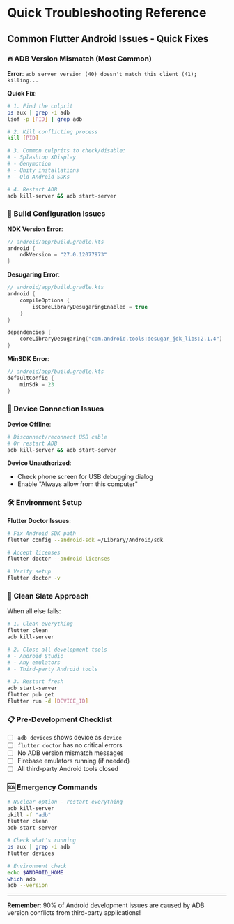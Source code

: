 # Quick Troubleshooting Reference

## Common Flutter Android Issues - Quick Fixes

### 🔥 ADB Version Mismatch (Most Common)

**Error**: `adb server version (40) doesn't match this client (41); killing...`

**Quick Fix**:

```bash
# 1. Find the culprit
ps aux | grep -i adb
lsof -p [PID] | grep adb

# 2. Kill conflicting process
kill [PID]

# 3. Common culprits to check/disable:
# - Splashtop XDisplay
# - Genymotion
# - Unity installations
# - Old Android SDKs

# 4. Restart ADB
adb kill-server && adb start-server
```

### 🔧 Build Configuration Issues

**NDK Version Error**:

```kotlin
// android/app/build.gradle.kts
android {
    ndkVersion = "27.0.12077973"
}
```

**Desugaring Error**:

```kotlin
// android/app/build.gradle.kts
android {
    compileOptions {
        isCoreLibraryDesugaringEnabled = true
    }
}

dependencies {
    coreLibraryDesugaring("com.android.tools:desugar_jdk_libs:2.1.4")
}
```

**MinSDK Error**:

```kotlin
// android/app/build.gradle.kts
defaultConfig {
    minSdk = 23
}
```

### 📱 Device Connection Issues

**Device Offline**:

```bash
# Disconnect/reconnect USB cable
# Or restart ADB
adb kill-server && adb start-server
```

**Device Unauthorized**:

- Check phone screen for USB debugging dialog
- Enable "Always allow from this computer"

### 🛠 Environment Setup

**Flutter Doctor Issues**:

```bash
# Fix Android SDK path
flutter config --android-sdk ~/Library/Android/sdk

# Accept licenses
flutter doctor --android-licenses

# Verify setup
flutter doctor -v
```

### 🔄 Clean Slate Approach

When all else fails:

```bash
# 1. Clean everything
flutter clean
adb kill-server

# 2. Close all development tools
# - Android Studio
# - Any emulators
# - Third-party Android tools

# 3. Restart fresh
adb start-server
flutter pub get
flutter run -d [DEVICE_ID]
```

### 📋 Pre-Development Checklist

- [ ] `adb devices` shows device as `device`
- [ ] `flutter doctor` has no critical errors
- [ ] No ADB version mismatch messages
- [ ] Firebase emulators running (if needed)
- [ ] All third-party Android tools closed

### 🆘 Emergency Commands

```bash
# Nuclear option - restart everything
adb kill-server
pkill -f "adb"
flutter clean
adb start-server

# Check what's running
ps aux | grep -i adb
flutter devices

# Environment check
echo $ANDROID_HOME
which adb
adb --version
```

---

**Remember**: 90% of Android development issues are caused by ADB version conflicts from third-party applications!
